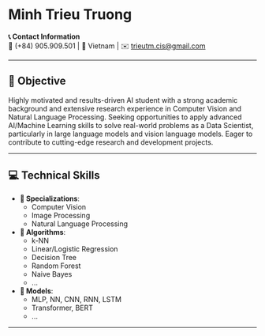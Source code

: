 # Minh Trieu Truong

**📞 Contact Information**  
📱 (+84) 905.909.501 | 📍 Vietnam | ✉️ [trieutm.cis@gmail.com](mailto:trieutm.cis@gmail.com)

---

## 🎯 Objective
Highly motivated and results-driven AI student with a strong academic background and extensive research experience in Computer Vision and Natural Language Processing. Seeking opportunities to apply advanced AI/Machine Learning skills to solve real-world problems as a Data Scientist, particularly in large language models and vision language models. Eager to contribute to cutting-edge research and development projects.

---

## 💻 Technical Skills
- **🔬 Specializations**:  
  - Computer Vision  
  - Image Processing  
  - Natural Language Processing  
- **🧠 Algorithms**:  
  - k-NN  
  - Linear/Logistic Regression  
  - Decision Tree  
  - Random Forest  
  - Naive Bayes
  - ...
- **🤖 Models**:  
  - MLP, NN, CNN, RNN, LSTM  
  - Transformer, BERT
  - ...
---
